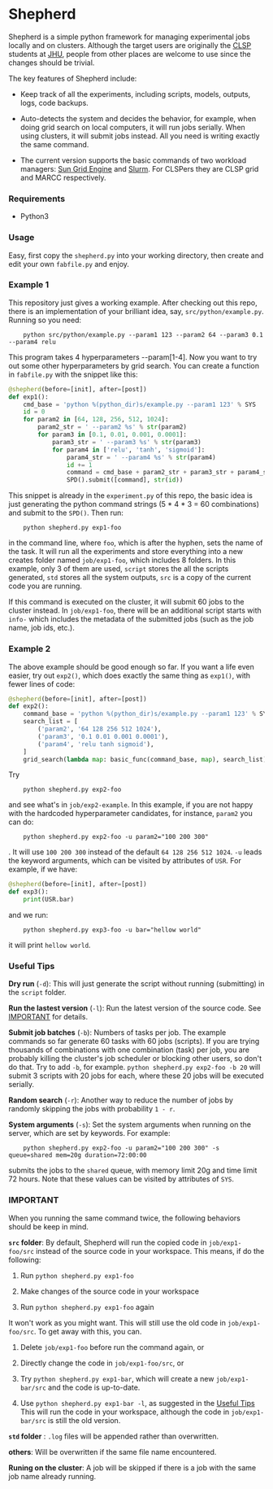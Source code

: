 # Shepherd 

Shepherd is a simple python framework for managing experimental jobs locally and on clusters. Although the target users are originally the [CLSP](https://www.clsp.jhu.edu/) students at [JHU](https://www.clsp.jhu.edu/), people from other places are welcome to use since the changes should be trivial. 

The key features of Shepherd include:

* Keep track of all the experiments, including scripts, models, outputs, logs, code backups. 

* Auto-detects the system and decides the behavior, for example, when doing grid search on local computers, it will run jobs serially. When using clusters, it will submit jobs instead. All you need is writing exactly the same command.

* The current version supports the basic commands of two workload managers: [Sun Grid Engine](http://gridscheduler.sourceforge.net/htmlman/manuals.html) and [Slurm](https://slurm.schedmd.com/). For CLSPers they are CLSP grid and MARCC respectively.

### Requirements 

* Python3 


### Usage

Easy, first copy the `shepherd.py` into your working directory, then create and edit your own `fabfile.py` and enjoy.

### Example 1 

This repository just gives a working example. After checking out this repo, there is an implementation of your brilliant idea, say, `src/python/example.py`. Running so you need: 

       	python src/python/example.py --param1 123 --param2 64 --param3 0.1 --param4 relu 

This program takes 4 hyperparameters --param[1-4]. Now you want to try out some other hyperparameters by grid search. You can create a function in `fabfile.py` with the snippet like this:

```python
@shepherd(before=[init], after=[post])
def exp1():
    cmd_base = 'python %(python_dir)s/example.py --param1 123' % SYS
    id = 0
    for param2 in [64, 128, 256, 512, 1024]:
        param2_str = ' --param2 %s' % str(param2)
        for param3 in [0.1, 0.01, 0.001, 0.0001]:
            param3_str = ' --param3 %s' % str(param3)
            for param4 in ['relu', 'tanh', 'sigmoid']:
                param4_str = ' --param4 %s' % str(param4)
                id += 1
                command = cmd_base + param2_str + param3_str + param4_str
                SPD().submit([command], str(id))

```

This snippet is already in the `experiment.py` of this repo, the basic idea is just generating the python command strings (5 * 4  * 3 = 60 combinations) and submit to the `SPD()`. Then run:

 
		python shepherd.py exp1-foo


in the command line, where `foo`, which is after the hyphen, sets the name of the task. It will run all the experiments and store everything into a new creates folder named `job/exp1-foo`, which includes 8 folders. In this example, only 3 of them are used, `script` stores the all the scripts generated, `std` stores all the system outputs, `src` is a copy of the current code you are running. 

If this command is executed on the cluster, it will submit 60 jobs to the cluster instead. In  `job/exp1-foo`, there will be an additional script starts with `info-` which includes the metadata of the submitted jobs (such as the job name, job ids, etc.).

### Example 2 

The above example should be good enough so far. If you want a life even easier, try out `exp2()`, which does exactly the same thing as `exp1()`, with fewer lines of code:

```python
@shepherd(before=[init], after=[post])
def exp2():
    command_base = 'python %(python_dir)s/example.py --param1 123' % SYS
    search_list = [
        ('param2', '64 128 256 512 1024'),
        ('param3', '0.1 0.01 0.001 0.0001'),
        ('param4', 'relu tanh sigmoid'),
    ]
    grid_search(lambda map: basic_func(command_base, map), search_list)
```

Try

		python shepherd.py exp2-foo

and see what's in `job/exp2-example`. In this example, if you are not happy with the hardcoded hyperparameter candidates, for instance, `param2` you can do:

		python shepherd.py exp2-foo -u param2="100 200 300"

. It will use `100 200 300` instead of the default `64 128 256 512 1024`. `-u` leads the keyword arguments, which can be visited by attributes of `USR`.
For example, if we have:

```python
@shepherd(before=[init], after=[post])
def exp3():
    print(USR.bar)
```

and we run:

		python shepherd.py exp3-foo -u bar="hellow world"

it will print `hellow world`.


### Useful Tips

**Dry run** (`-d`): This will just generate the script without running (submitting) in the `script` folder.  

**Run the lastest version** (`-l`): Run the latest version of the source code. See [IMPORTANT](#IMPORTANT) for details.

**Submit job batches** (`-b`): Numbers of tasks per job. The example commands so far generate 60 tasks with 60 jobs (scripts). If you are trying thousands of combinations with one combination (task) per job, you are probably killing the cluster's job scheduler or blocking other users, so don't do that. Try to add `-b`, for example. `python shepherd.py exp2-foo -b 20` will submit 3 scripts with 20 jobs for each, where these 20 jobs will be executed serially. 

**Random search** (`-r`): Another way to reduce the number of jobs by randomly skipping the jobs with probability `1 - r`.

**System arguments** (`-s`): Set the system arguments when running on the server, which are set by keywords. For example:
 
		python shepherd.py exp2-foo -u param2="100 200 300" -s queue=shared mem=20g duration=72:00:00

submits the jobs to the `shared` queue, with memory limit 20g and time limit 72 hours. Note that these values can be visited by attributes of `SYS`.

### IMPORTANT

When you running the same command twice, the following behaviors should be keep in mind.

**`src` folder**: By default, Shepherd will run the copied code in `job/exp1-foo/src` instead of the source code in your workspace. This means, if do the following:

1. Run `python shepherd.py exp1-foo`

2. Make changes of the source code in your workspace

3. Run `python shepherd.py exp1-foo` again 

It won't work as you might want. This will still use the old code in `job/exp1-foo/src`. To get away with this, you can. 

1. Delete `job/exp1-foo` before run the command again, or 

2. Directly change the code in `job/exp1-foo/src`, or

3. Try `python shepherd.py exp1-bar`, which will create a new `job/exp1-bar/src` and the code is up-to-date.

4. Use `python shepherd.py exp1-bar -l`, as suggested in the [Useful Tips](#Useful-Tips) This will run the code in your workspace, although the code in `job/exp1-bar/src` is still the old version.

**`std` folder** : `.log` files will be appended rather than overwritten.

**others**: Will be overwritten if the same file name encountered.

**Runing on the cluster**: A job will be skipped if there is a job with the same job name already running.

